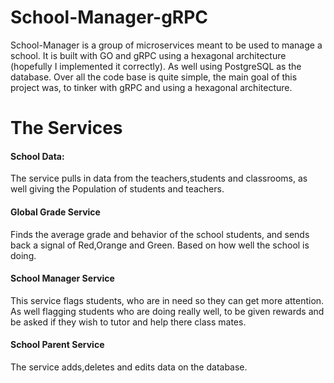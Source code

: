# School-Manager-gRPC

School-Manager is a group of microservices meant to be used to manage a school.
It is built with GO and gRPC using a hexagonal architecture (hopefully I implemented it correctly).
As well using PostgreSQL as the database.
Over all the code base is quite simple, the main goal of this project was, to tinker with gRPC and using a hexagonal architecture.

# The Services

#### School Data: 
The service pulls in data from the teachers,students and classrooms, as well giving the Population of students and teachers.

#### Global Grade Service
Finds the average grade and behavior of the school students, and sends back a signal of Red,Orange and Green. Based on how well the school is doing.

#### School Manager Service
This service flags students, who are in need so they can get more attention. As well flagging students who are doing really well, to be given rewards and be asked if they wish to 
tutor and help there class mates.

#### School Parent Service
The service adds,deletes and edits data on the database.
